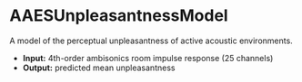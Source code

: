 # AAESUnpleasantnessModel
A model of the perceptual unpleasantness of active acoustic environments.

- **Input:** 4th-order ambisonics room impulse response (25 channels)
- **Output:** predicted mean unpleasantness
